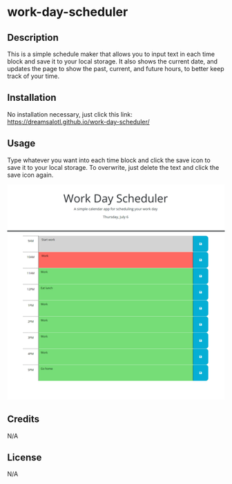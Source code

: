 # work-day-scheduler

## Description

This is a simple schedule maker that allows you to input text in each time block and save it to your local storage. It also shows the current date, and updates the page to show the past, current, and future hours, to better keep track of your time.

## Installation

No installation necessary, just click this link: https://dreamsalotl.github.io/work-day-scheduler/

## Usage

Type whatever you want into each time block and click the save icon to save it to your local storage. To overwrite, just delete the text and click the save icon again.

![Alt text](Assets\images\image.png)

## Credits

N/A

## License

N/A